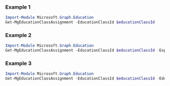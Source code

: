 ### Example 1
```powershell
Import-Module Microsoft.Graph.Education
Get-MgEducationClassAssignment -EducationClassId $educationClassId
```
### Example 2
```powershell
Import-Module Microsoft.Graph.Education
Get-MgEducationClassAssignment -EducationClassId $educationClassId -ExpandProperty "resources" 
```
### Example 3
```powershell
Import-Module Microsoft.Graph.Education
Get-MgEducationClassAssignment -EducationClassId $educationClassId -EducationAssignmentId $educationAssignmentId
```
